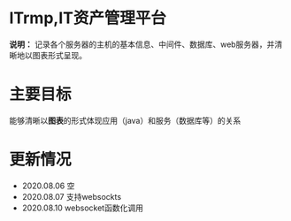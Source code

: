 # ITrmp,IT资产管理平台
**说明：**
记录各个服务器的主机的基本信息、中间件、数据库、web服务器，并清晰地以图表形式呈现。

# 主要目标
能够清晰以**图表**的形式体现应用（java）和服务（数据库等）的关系

# 更新情况
- 2020.08.06 空
- 2020.08.07 支持websockts
- 2020.08.10 websocket函数化调用